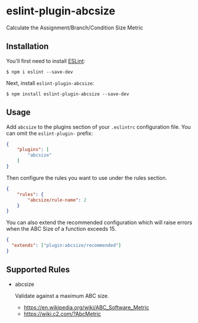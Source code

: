 # eslint-plugin-abcsize

Calculate the Assignment/Branch/Condition Size Metric

## Installation

You'll first need to install [ESLint](http://eslint.org):

```
$ npm i eslint --save-dev
```

Next, install `eslint-plugin-abcsize`:

```
$ npm install eslint-plugin-abcsize --save-dev
```


## Usage

Add `abcsize` to the plugins section of your `.eslintrc` configuration file. You can omit the `eslint-plugin-` prefix:

```json
{
    "plugins": [
        "abcsize"
    ]
}
```


Then configure the rules you want to use under the rules section.

```json
{
    "rules": {
        "abcsize/rule-name": 2
    }
}
```

You can also extend the recommended configuration which will raise errors when
the ABC Size of a function exceeds 15.

```json
{
  "extends": ["plugin:abcsize/recommended"]
}
```

## Supported Rules

* abcsize

    Validate against a maximum ABC size.
    - https://en.wikipedia.org/wiki/ABC_Software_Metric
    - https://wiki.c2.com/?AbcMetric





